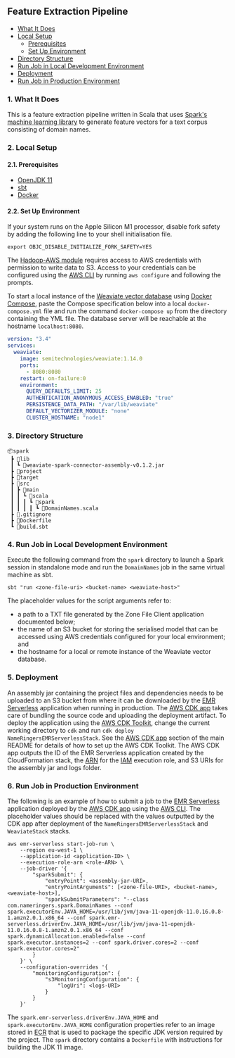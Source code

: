 ## Feature Extraction Pipeline

- [What It Does](#1-what-it-does)
- [Local Setup](#2-local-setup)
  - [Prerequisites](#21-prerequisites)
  - [Set Up Environment](#22-set-up-environment)
- [Directory Structure](#3-directory-structure)
- [Run Job in Local Development Environment](#4-run-job-in-local-development-environment)
- [Deployment](#5-deployment)
- [Run Job in Production Environment](#6-run-job-in-production-environment)

### 1. What It Does

This is a feature extraction pipeline written in Scala that uses [Spark's machine learning library](https://spark.apache.org/docs/latest/ml-guide.html) to generate feature vectors for a text corpus consisting of domain names.

### 2. Local Setup

#### 2.1. Prerequisites

- [OpenJDK 11](https://adoptopenjdk.net/releases.html)
- [sbt](https://www.scala-sbt.org/download.html)
- [Docker](https://www.docker.com/)

#### 2.2. Set Up Environment

If your system runs on the Apple Silicon M1 processor, disable fork safety by adding the following line to your shell initialisation file.

```shell
export OBJC_DISABLE_INITIALIZE_FORK_SAFETY=YES
```

The [Hadoop-AWS module](https://hadoop.apache.org/docs/stable/hadoop-aws/tools/hadoop-aws/index.html) requires access to AWS credentials with permission to write data to S3. Access to your credentials can be configured using the [AWS CLI](https://docs.aws.amazon.com/cli/latest/userguide/getting-started-install.html) by running `aws configure` and following the prompts.

To start a local instance of the [Weaviate vector database](https://weaviate.io/) using [Docker Compose](https://docs.docker.com/compose/), paste the Compose specification below into a local `docker-compose.yml` file and run the command `docker-compose up` from the directory containing the YML file. The database server will be reachable at the hostname `localhost:8080`.

```yml
version: "3.4"
services:
  weaviate:
    image: semitechnologies/weaviate:1.14.0
    ports:
      - 8080:8080
    restart: on-failure:0
    environment:
      QUERY_DEFAULTS_LIMIT: 25
      AUTHENTICATION_ANONYMOUS_ACCESS_ENABLED: "true"
      PERSISTENCE_DATA_PATH: "/var/lib/weaviate"
      DEFAULT_VECTORIZER_MODULE: "none"
      CLUSTER_HOSTNAME: "node1"
```

### 3. Directory Structure

```
📦spark
 ┣ 📂lib
 ┃ ┗ 📜weaviate-spark-connector-assembly-v0.1.2.jar
 ┣ 📂project
 ┣ 📂target
 ┣ 📂src
 ┃ ┣ 📂main
 ┃ ┃ ┗ 📂scala
 ┃ ┃ ┃ ┗ 📂spark
 ┃ ┃ ┃ ┃ ┗ 📜DomainNames.scala
 ┣ 📜.gitignore
 ┣ 📜Dockerfile
 ┗ 📜build.sbt
```

### 4. Run Job in Local Development Environment

Execute the following command from the `spark` directory to launch a Spark session in standalone mode and run the `DomainNames` job in the same virtual machine as sbt.

```shell
sbt "run <zone-file-uri> <bucket-name> <weaviate-host>"
```

The placeholder values for the script arguments refer to:

- a path to a TXT file generated by the Zone File Client application documented below;
- the name of an S3 bucket for storing the serialised model that can be accessed using AWS credentials configured for your local environment; and
- the hostname for a local or remote instance of the Weaviate vector database.

### 5. Deployment

An assembly jar containing the project files and dependencies needs to be uploaded to an S3 bucket from where it can be downloaded by the [EMR Serverless](https://aws.amazon.com/emr/serverless/) application when running in production. The [AWS CDK app](#5-aws-cdk-app) takes care of bundling the source code and uploading the deployment artifact. To deploy the application using the [AWS CDK Toolkit](https://docs.aws.amazon.com/cdk/v2/guide/cli.html), change the current working directory to `cdk` and run `cdk deploy NameRingersEMRServerlessStack`. See the [AWS CDK app](../README.md#5-aws-cdk-app) section of the main README for details of how to set up the AWS CDK Toolkit. The AWS CDK app outputs the ID of the EMR Serverless application created by the CloudFormation stack, the [ARN](https://docs.aws.amazon.com/general/latest/gr/aws-arns-and-namespaces.html) for the [IAM](https://docs.aws.amazon.com/IAM/latest/UserGuide/id_roles.html) execution role, and S3 URIs for the assembly jar and logs folder.

### 6. Run Job in Production Environment

The following is an example of how to submit a job to the [EMR Serverless](https://docs.aws.amazon.com/emr/latest/EMR-Serverless-UserGuide/emr-serverless.html) application deployed by the [AWS CDK app](#5-aws-cdk-app) using the [AWS CLI](https://docs.aws.amazon.com/cli/latest/userguide/cli-chap-welcome.html). The placeholder values should be replaced with the values outputted by the CDK app after deployment of the `NameRingersEMRServerlessStack` and `WeaviateStack` stacks.

```shell
aws emr-serverless start-job-run \
    --region eu-west-1 \
    --application-id <application-ID> \
    --execution-role-arn <role-ARN> \
    --job-driver '{
        "sparkSubmit": {
            "entryPoint": <assembly-jar-URI>,
            "entryPointArguments": [<zone-file-URI>, <bucket-name>, <weaviate-host>],
            "sparkSubmitParameters": "--class com.nameringers.spark.DomainNames --conf spark.executorEnv.JAVA_HOME=/usr/lib/jvm/java-11-openjdk-11.0.16.0.8-1.amzn2.0.1.x86_64 --conf spark.emr-serverless.driverEnv.JAVA_HOME=/usr/lib/jvm/java-11-openjdk-11.0.16.0.8-1.amzn2.0.1.x86_64 --conf spark.dynamicAllocation.enabled=false --conf spark.executor.instances=2 --conf spark.driver.cores=2 --conf spark.executor.cores=2"
        }
    }' \
    --configuration-overrides '{
        "monitoringConfiguration": {
            "s3MonitoringConfiguration": {
                "logUri": <logs-URI>
            }
        }
    }'
```

The `spark.emr-serverless.driverEnv.JAVA_HOME` and `spark.executorEnv.JAVA_HOME` configuration properties refer to an image stored in [ECR](https://aws.amazon.com/ecr/) that is used to package the specific JDK version required by the project. The `spark` directory contains a `Dockerfile` with instructions for building the JDK 11 image.
